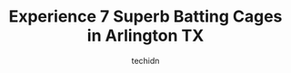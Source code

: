 ---
layout: ampstory
image: https://i0.wp.com/www.depkes.org/wp-content/uploads/2023/06/batting-cages-0-in-arlington-tx-1685828345.png?resize=640,853
author: techidn
featured: false
description: Discover the impressive array of Batting Cages options in Arlington TX, where you can find 7 of the largest Batting Cages establishments in the area. From renowned classics to hidden gems, A
title: Experience 7 Superb Batting Cages in Arlington TX
cover:
   title: Experience 7 Superb Batting Cages in Arlington TX
   subtitle: Rickpate
   background: https://www.depkes.org/wp-content/uploads/2023/06/batting-cages-0-in-arlington-tx-1685828345.png

pages: 
 - layout: thirds
   top: <h1>#1 Putt-Putt Fun Center</h1>
   bottom: "<p>This was my second visit to a putt putt. Golf courses were great! Super chill environment. Friendly staff.Some of the courses are a little in need of repair, but not to t</p>"
   background: https://www.depkes.org/wp-content/uploads/2023/06/batting-cages-1-in-arlington-tx-1685828346.jpeg
   backgroundblur: true
 - layout: thirds
   top: <h1>#2 D-BAT Arlington</h1>
   bottom: "<p>By far the best dbat I have ever been to. Clean and well laid out. You dont hit your bat on the net when you swing. They have 4 of the best pitching machines Ive ever u</p>"
   background: https://www.depkes.org/wp-content/uploads/2023/06/batting-cages-2-in-arlington-tx-1685828347.jpeg
   cta:
      link: https://www.depkes.org/blog/experience-7-superb-batting-cages-in-arlington-tx/
      text: Experience 7 Superb Batting Cages in Arlington TX
 - layout: thirds
   top: <h1>#3 Skill Center Training Facility</h1>
   bottom: "<p>3001 Turner Warnell Rd, Arlington, TX 76001, United States</p>"
   background: https://www.depkes.org/wp-content/uploads/2023/06/batting-cages-3-in-arlington-tx-1685828347.jpeg
   cta:
      link: https://www.depkes.org/blog/experience-7-superb-batting-cages-in-arlington-tx/
      text: Experience 7 Superb Batting Cages in Arlington TX
 - layout: thirds
   top: <h1>#4 Cover All Bases</h1>
   bottom: "<p>705 Secretary Dr, Arlington, TX 76015, United States</p>"
   background: https://plus.unsplash.com/premium_photo-1664640458616-3c74f8cb4589?ixlib=rb-4.0.3&ixid=MnwxMjA3fDB8MHxwaG90by1wYWdlfHx8fGVufDB8fHx8&auto=format&fit=crop&w=640&h=853&q=80
   cta:
      link: https://www.depkes.org/blog/experience-7-superb-batting-cages-in-arlington-tx/
      text: Experience 7 Superb Batting Cages in Arlington TX
 - layout: thirds
   top: <h1>#5 Texas Pirates Baseball, Inc. - The Ship</h1>
   bottom: "<p>1901 Southeast Pkwy, Arlington, TX 76018, United States</p>"
   background: https://images.unsplash.com/photo-1557672172-298e090bd0f1?ixlib=rb-4.0.3&ixid=MnwxMjA3fDB8MHxwaG90by1wYWdlfHx8fGVufDB8fHx8&auto=format&fit=crop&w=640&h=853&q=80
   cta:
      link: https://www.depkes.org/blog/experience-7-superb-batting-cages-in-arlington-tx/
      text: Experience 7 Superb Batting Cages in Arlington TX
 - layout: thirds
   top: <h1>#6 Texas Lions Baseball Club</h1>
   bottom: "<p>1103 Dan Gould Dr #7162, Arlington, TX 76001, United States</p>"
   background: https://images.unsplash.com/photo-1484589065579-248aad0d8b13?ixlib=rb-4.0.3&ixid=MnwxMjA3fDB8MHxwaG90by1wYWdlfHx8fGVufDB8fHx8&auto=format&fit=crop&w=640&h=853&q=80
   cta:
      link: https://www.depkes.org/blog/experience-7-superb-batting-cages-in-arlington-tx/
      text: Experience 7 Superb Batting Cages in Arlington TX

 - layout: thirds
   middle: Continue reading...
   background: https://images.unsplash.com/photo-1462556791646-c201b8241a94?ixlib=rb-4.0.3&ixid=MnwxMjA3fDB8MHxwaG90by1wYWdlfHx8fGVufDB8fHx8&auto=format&fit=crop&w=640&h=853&q=80
   cta:
      link: https://www.depkes.org/blog/experience-7-superb-batting-cages-in-arlington-tx/
      text: Experience 7 Superb Batting Cages in Arlington TX
      
---